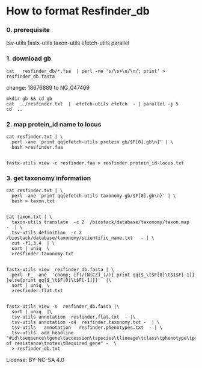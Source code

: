 # How to format Resfinder_db

### 0. prerequisite

tsv-utils
fastx-utils
taxon-utils
efetch-utils 
parallel

### 1. download gb

    cat   resfinder_db/*.fsa  | perl -ne 's/\s+\n/\n/; print' > resfinder_db.fasta

change: 18676889 to  NG_047469

    mkdir gb && cd gb
    cat  ../resfinder.txt  |  efetch-utils efetch  - | parallel -j 5
    cd  ..

### 2. map protein_id name to locus

    cat resfinder.txt | \
      perl -ane 'print qq{efetch-utils protein gb/$F[0].gb\n}' | \
      bash >resfinder.faa


    fastx-utils view -c resfinder.faa > resfinder.protein_id-locus.txt

### 3. get taxonomy information


    cat resfinder.txt | \
      perl -ane 'print qq{efetch-utils taxonomy gb/$F[0].gb\n}' | \
      bash > taxon.txt


    cat taxon.txt | \
      taxon-utils translate  -c 2  /biostack/database/taxonomy/taxon.map  -  | \
      tsv-utils definition  -c 2 /biostack/database/taxonomy/scientific_name.txt   - | \
      cut -f1,3,4  | \
      sort | uniq  \
      >resfinder.taxonomy.txt


    fastx-utils view  resfinder_db.fasta | \
      perl -F_ -ane  'chomp; if(/(N[CZ]_)/){ print qq{$_\t$F[0]\t$1$F[-1]} }else{print qq{$_\t$F[0]\t$F[-1]}}'  |\
      sort | uniq  \
      >resfinder.flat.txt


    fastx-utils view -s  resfinder_db.fasta |\
      sort | uniq  |\
      tsv-utils annotation  resfinder.flat.txt  - |\
      tsv-utils annotation -c4  resfinder.taxonomy.txt -  | \
      tsv-utils   annotation   resfinder.phenotypes.txt  - | \
      tsv-utils  add_headline  "#id\tsequence\tgene\taccession\tspecies\tlineage\tclass\tphenotype\tpmid\tmechanism of resistance\tnotes\tRequired_gene" -  \
      > resfinder_db.txt


License: BY-NC-SA 4.0
